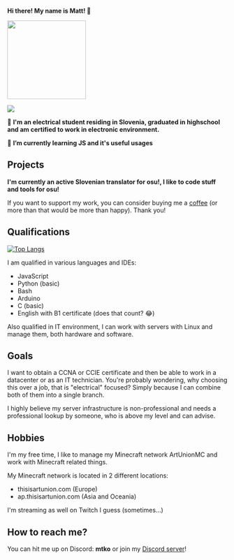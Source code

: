 **Hi there! My name is Matt! :wave:**

<img height="180em" src="https://github-readme-stats.vercel.app/api?username=DemsarMa&show_icons=true&hide_border=true&&count_private=true&include_all_commits=true&theme=dracula" />

![](https://komarev.com/ghpvc/?username=DemsarMa)

:book: **I'm an electrical student residing in Slovenia, graduated in highschool and am certified to work in electronic environment.**

🌱 **I’m currently learning JS and it's useful usages**

## Projects
**I'm currently an active Slovenian translator for osu!, I like to code stuff and tools for osu!**

If you want to support my work, you can consider buying me a [coffee](https://ko-fi.com/mtkogaming) (or more than that would be more than happy). Thank you!

## Qualifications
[![Top Langs](https://github-readme-stats.vercel.app/api/top-langs/?username=DemsarMa&layout=compact)](https://github.com/anuraghazra/github-readme-stats)

I am qualified in various languages and IDEs:
- JavaScript
- Python (basic)
- Bash
- Arduino
- C (basic)
- English with B1 certificate (does that count? :joy:)

Also qualified in IT environment, I can work with servers with Linux and manage them, both hardware and software.

## Goals

I want to obtain a CCNA or CCIE certificate and then be able to work in a datacenter or as an IT technician. You're probably wondering, why choosing this over a job, that is "electrical" focused? Simply because I can combine both of them into a single branch.

I highly believe my server infrastructure is non-professional and needs a professional lookup by someone, who is above my level and can advise.

## Hobbies

I'm my free time, I like to manage my Minecraft network ArtUnionMC and work with Minecraft related things.

My Minecraft network is located in 2 different locations:

- thisisartunion.com (Europe)
- ap.thisisartunion.com (Asia and Oceania)

I'm streaming as well on Twitch I guess (sometimes...)

## How to reach me?
You can hit me up on Discord: **mtko**
or join my [Discord server](https://discord.mtkogaming.com)!


